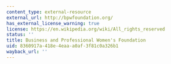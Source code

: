 ```yaml
---
content_type: external-resource
external_url: http://bpwfoundation.org/
has_external_license_warning: true
license: https://en.wikipedia.org/wiki/All_rights_reserved
status: ''
title: Business and Professional Women's Foundation
uid: 8360917a-418e-4eaa-a0af-3f81c0a326b1
wayback_url: ''
---
```

